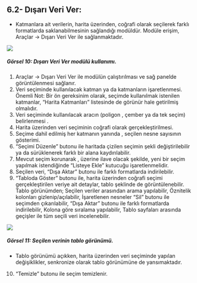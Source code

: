 ## 6.2- Dışarı Veri Ver:
* Katmanlara ait verilerin, harita üzerinden, coğrafi olarak seçilerek farklı formatlarda saklanabilmesinin sağlandığı modüldür. Modüle erişim, Araçlar → Dışarı Veri Ver ile sağlanmaktadır. 

![](/_static/picture0.png)

  ##### Görsel 10: Dışarı Veri Ver modülü kullanımı.

1. Araçlar → Dışarı Veri Ver ile modülün çalıştırılması ve sağ panelde görüntülenmesi sağlanır.
2. Veri seçiminde kullanılacak katman ya da katmanların işaretlenmesi. 
Önemli Not: Bir ön gereksinim olarak,  seçimde kullanılmak istenilen katmanlar, “Harita Katmanları” listesinde de görünür hale getirilmiş olmalıdır.
3. Veri seçiminde kullanılacak aracın (poligon , çember ya da tek seçim) belirlenmesi .
4. Harita üzerinden veri seçiminin coğrafi olarak gerçekleştirilmesi.
5. Seçime dahil edilmiş her katmanın yanında , seçilen nesne sayısının gösterimi.
6. “Seçimi Düzenle” butonu ile  haritada çizilen seçimin şekli değiştirilebilir ya da sürüklenerek farklı bir alana kaydırılabilir.  
7. Mevcut seçim korunarak , üzerine ilave olacak şekilde, yeni bir seçim yapılmak istendiğinde  “Listeye Ekle” kutucuğu işaretlenmelidir.
8. Seçilen veri, “Dışa Aktar” butonu ile farklı formatlarda indirilebilir.
9. “Tabloda Göster” butonu ile, harita üzerinden coğrafi seçimi gerçekleştirilen veriye ait detaylar, tablo şeklinde de görüntülenebilir. Tablo görünümden;
	Seçilen veriler arasından arama yapılabilir,
	Öznitelik kolonları gizlenip/açılabilir,
	İşaretlenen nesneler “Sil” butonu ile seçimden çıkarılabilir,
	“Dışa Aktar” butonu ile farklı formatlarda  indirilebilir,
	Kolona göre sıralama yapılabilir,
	Tablo sayfaları arasında geçişler ile tüm seçili veri incelenebilir. 

![](/_static/picture00.png)

##### Görsel 11:  Seçilen verinin tablo görünümü. 
- Tablo görünümü açıkken, harita üzerinden veri seçiminde yapılan değişiklikler, senkronize olarak tablo görünümüne de yansımaktadır.
10. “Temizle” butonu ile seçim temizlenir. 